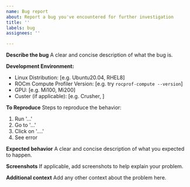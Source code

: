 ```yaml
---
name: Bug report
about: Report a bug you've encountered for further investigation
title: ''
labels: bug
assignees: ''

---
```


**Describe the bug**
A clear and concise description of what the bug is.

**Development Environment:**
 - Linux Distribution: [e.g. Ubuntu20.04, RHEL8]
 - ROCm Compute Profiler Version: [e.g. try `rocprof-compute --version`]
 - GPU: [e.g. Mi100, Mi200]
 - Custer (if applicable): [e.g. Crusher, ]

**To Reproduce**
Steps to reproduce the behavior:
1. Run '...'
2. Go to '...'
2. Click on '....'
4. See error

**Expected behavior**
A clear and concise description of what you expected to happen.

**Screenshots**
If applicable, add screenshots to help explain your problem.

**Additional context**
Add any other context about the problem here.
